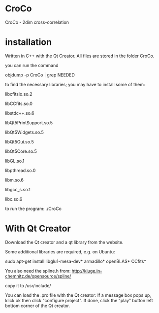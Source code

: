 # CroCo
CroCo - 2dim cross-correlation

# installation

Written in C++ with the Qt Creator. All files are stored in the folder CroCo.

you can run the command

objdump -p CroCo | grep NEEDED

to find the necessary libraries; you may have to install some of them:

libcfitsio.so.2

libCCfits.so.0

libstdc++.so.6

libQt5PrintSupport.so.5

libQt5Widgets.so.5

libQt5Gui.so.5

libQt5Core.so.5

libGL.so.1

libpthread.so.0

libm.so.6

libgcc_s.so.1

libc.so.6

to run the program: ./CroCo

# With Qt Creator

Download the Qt creator and a qt library from the website.

Some additional libraries are required, e.g. on Ubuntu:

sudo apt-get install libglu1-mesa-dev* armadillo* openBLAS* CCfits*

You also need the spline.h from: http://kluge.in-chemnitz.de/opensource/spline/

copy it to /usr/include/

You can load the .pro file with the Qt creator:
If a message box pops up, klick ok then click "configure project". If done, click the "play" button left bottom corner of the Qt creator.


